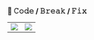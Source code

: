 ### 💾 𝙲𝚘𝚍𝚎 / 𝙱𝚛𝚎𝚊𝚔 / 𝙵𝚒𝚡

<table>
  <tr>
    <td valign="center"><a href="https://github.com/anuraghazra/github-readme-stats">
    <img align="center" src="https://github-readme-stats.vercel.app/api?username=vsilvabruno&show_icons=true&icon_color=666666&hide=stars&hide_border=true&include_all_commits=true&theme=dark&rank_icon=github" />
    </a></td>
    <td valign="center"><a href="https://github.com/anuraghazra/github-readme-stats">
    <img align="center" src="https://github-readme-stats.vercel.app/api/top-langs/?username=vsilvabruno&hide_border=true&layout=compact&theme=dark" />
    </a></td>
  </tr>
</table>
